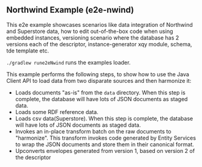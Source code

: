 Northwind Example (e2e-nwind)
-----------------------------

This e2e example showcases scenarios like data integration of Northwind and Superstore data,
how to edit out-of-the-box code when using embedded instances, versioning scenario where the
database has 2 versions each of the descriptor, instance-generator xqy module, schema, tde 
template etc.


`./gradlew rune2eNwind` runs the examples loader.

This example performs the following steps, to show how to use the Java Client
API to load data from two disparate sources and then harmonize it:


* Loads documents "as-is" from the `data` directory.  When this step is
  complete, the database will have lots of JSON documents as staged data.
* Loads some RDF reference data.
* Loads csv data(Superstore). When this step is complete, the database
 will have lots of JSON documents as staged data.
* Invokes an in-place transform batch on the raw documents to "harmonize".  This transform
 invokes code generated by Entity Services to wrap the JSON documents and store
 them in their canonical format.
* Upconverts envelopes generated from version 1, based on version 2 of the descriptor


